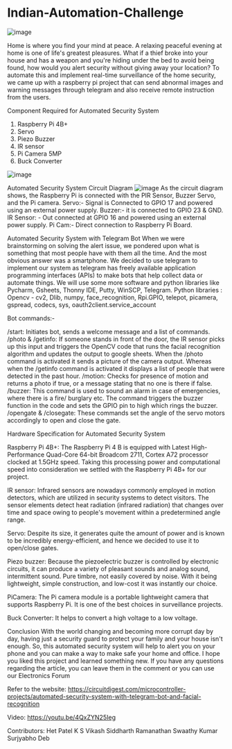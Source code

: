# Indian-Automation-Challenge
![image](https://github.com/user-attachments/assets/a270379c-3793-44b4-bf87-d31b0bcb7357)

Home is where you find your mind at peace. A relaxing peaceful evening at home is one of life's greatest pleasures. What if a thief broke into your house and has a weapon and you're hiding under the bed to avoid being found, how would you alert security without giving away your location? To automate this and implement real-time surveillance of the home security, we came up with a raspberry pi project that can send abnormal images and warning messages through telegram and also receive remote instruction from the users. 

Component Required for Automated Security System
1. Raspberry Pi 4B+
2. Servo 
3. Piezo Buzzer
4. IR sensor
5. Pi Camera 5MP
6. Buck Converter
   
![image](https://github.com/user-attachments/assets/038ca377-1a44-4ad4-9a88-25e657c15974)


Automated Security System Circuit Diagram
![image](https://github.com/user-attachments/assets/aa6cdaac-d273-466c-bdbd-cde50efbf266)
As the circuit diagram shows, the Raspberry Pi is connected with the PIR Sensor, Buzzer Servo, and the Pi camera. Servo:- Signal is Connected to GPIO 17 and powered using an external power supply. Buzzer:- it is connected to GPIO 23 & GND. IR Sensor: - Out connected at GPIO 16 and powered using an external power supply. Pi Cam:- Direct connection to Raspberry Pi Board.


Automated Security System with Telegram Bot
When we were brainstorming on solving the alert issue, we pondered upon what is something that most people have with them all the time. And the most obvious answer was a smartphone. We decided to use telegram to implement our system as telegram has freely available application programming interfaces (APIs) to make bots that help collect data or automate things. We will use some more software and python libraries like Pycharm, Gsheets, Thonny IDE, Putty, WinSCP, Telegram. Python libraries : Opencv - cv2, Dlib, numpy, face_recognition, Rpi.GPIO, telepot, picamera, gspread, codecs, sys, oauth2client.service_account

Bot commands:-

/start: Initiates bot, sends a welcome message and a list of commands. /photo & /getinfo: If someone stands in front of the door, the IR sensor picks up this input and triggers the OpenCV code that runs the facial recognition algorithm and updates the output to google sheets. When the /photo command is activated it sends a picture of the camera output. Whereas when the /getinfo command is activated it displays a list of people that were detected in the past hour. /motion: Checks for presence of motion and returns a photo if true, or a message stating that no one is there if false. /buzzer: This command is used to sound an alarm in case of emergencies, where there is a fire/ burglary etc. The command triggers the buzzer function in the code and sets the GPIO pin to high which rings the buzzer. /opengate & /closegate: These commands set the angle of the servo motors accordingly to open and close the gate.

Hardware Specification for Automated Security System

Raspberry Pi 4B+: The Raspberry Pi 4 B is equipped with Latest High-Performance Quad-Core 64-bit Broadcom 2711, Cortex A72 processor clocked at 1.5GHz speed. Taking this processing power and computational speed into consideration we settled with the Raspberry Pi 4B+ for our project.

IR sensor: Infrared sensors are nowadays commonly employed in motion detectors, which are utilized in security systems to detect visitors. The sensor elements detect heat radiation (infrared radiation) that changes over time and space owing to people's movement within a predetermined angle range.

Servo: Despite its size, it generates quite the amount of power and is known to be incredibly energy-efficient, and hence we decided to use it to open/close gates.

Piezo buzzer: Because the piezoelectric buzzer is controlled by electronic circuits, it can produce a variety of pleasant sounds and analog sound, intermittent sound. Pure timbre, not easily covered by noise. With it being lightweight, simple construction, and low-cost it was instantly our choice.

PiCamera: The Pi camera module is a portable lightweight camera that supports Raspberry Pi. It is one of the best choices in surveillance projects.

Buck Converter: It helps to convert a high voltage to a low voltage.

Conclusion
With the world changing and becoming more corrupt day by day, having just a security guard to protect your family and your house isn't enough. So, this automated security system will help to alert you on your phone and you can make a way to make safe your home and office. I hope you liked this project and learned something new. If you have any questions regarding the article, you can leave them in the comment or you can use our Electronics Forum


Refer to the website: https://circuitdigest.com/microcontroller-projects/automated-security-system-with-telegram-bot-and-facial-recognition

Video:
https://youtu.be/4QxZYN25Ieg


Contributors:
Het Patel
K S Vikash
Siddharth Ramanathan
Swaathy Kumar
Surjyabho Deb
